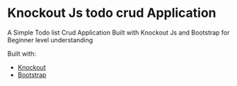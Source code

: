 # Knockout Js todo crud Application


A Simple Todo list Crud Application Built with Knockout Js and Bootstrap for Beginner level understanding

Built with:
* [Knockout](http://knockoutjs.com/)
* [Bootstrap](http://getbootstrap.com/)
